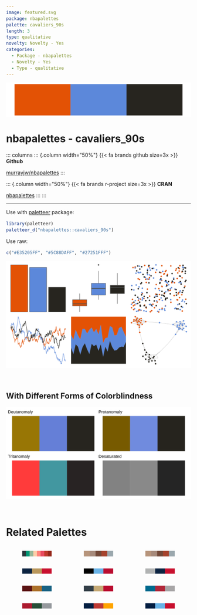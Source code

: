 ```yaml
---
image: featured.svg
package: nbapalettes
palette: cavaliers_90s
length: 3
type: qualitative
novelty: Novelty - Yes
categories:
  - Package - nbapalettes
  - Novelty - Yes
  - Type - qualitative
---
```


![](featured.svg)

# nbapalettes - cavaliers_90s 

::: columns
::: {.column width="50%"}
{{< fa brands github size=3x >}}
**Github**

[murrayjw/nbapalettes](https://github.com/murrayjw/nbapalettes)
:::

::: {.column width="50%"}
{{< fa brands r-project size=3x >}}
**CRAN**

[nbapalettes](https://CRAN.R-project.org/package=nbapalettes)
:::
:::

<hr> 

Use with [paletteer](https://emilhvitfeldt.github.io/paletteer/) package:

```r
library(paletteer)
paletteer_d("nbapalettes::cavaliers_90s")
```

Use raw:

```r
c("#E35205FF", "#5C88DAFF", "#27251FFF")
``` 

![](examples.png) 

  <br>
  
  ## With Different Forms of Colorblindness
  
  ![](colorblind.svg) 

<br>

# Related Palettes

<div class="list" style="display: grid; grid-template-columns: auto auto auto;"> <figure class="figure">
<a href="../../awtools/a_palette/"> <img src="../../awtools/a_palette/featured.svg" style="width: 100%;" class="figure-img"></a>
</figure> <figure class="figure">
<a href="../../ButterflyColors/hamadryas_feronia/"> <img src="../../ButterflyColors/hamadryas_feronia/featured.svg" style="width: 100%;" class="figure-img"></a>
</figure> <figure class="figure">
<a href="../../ButterflyColors/hamadryas_feronia/"> <img src="../../ButterflyColors/hamadryas_feronia/featured.svg" style="width: 100%;" class="figure-img"></a>
</figure> <figure class="figure">
<a href="../../nbapalettes/pelicans/"> <img src="../../nbapalettes/pelicans/featured.svg" style="width: 100%;" class="figure-img"></a>
</figure> <figure class="figure">
<a href="../../nbapalettes/bulls_city2/"> <img src="../../nbapalettes/bulls_city2/featured.svg" style="width: 100%;" class="figure-img"></a>
</figure> <figure class="figure">
<a href="../../nbapalettes/wizards_city/"> <img src="../../nbapalettes/wizards_city/featured.svg" style="width: 100%;" class="figure-img"></a>
</figure> <figure class="figure">
<a href="../../trekcolors/starfleet/"> <img src="../../trekcolors/starfleet/featured.svg" style="width: 100%;" class="figure-img"></a>
</figure> <figure class="figure">
<a href="../../nbapalettes/bulls_city/"> <img src="../../nbapalettes/bulls_city/featured.svg" style="width: 100%;" class="figure-img"></a>
</figure> <figure class="figure">
<a href="../../ggthemes/wsj_dem_rep/"> <img src="../../ggthemes/wsj_dem_rep/featured.svg" style="width: 100%;" class="figure-img"></a>
</figure> <figure class="figure">
<a href="../../nbapalettes/bucks_00s/"> <img src="../../nbapalettes/bucks_00s/featured.svg" style="width: 100%;" class="figure-img"></a>
</figure> <figure class="figure">
<a href="../../nbapalettes/warriors_city/"> <img src="../../nbapalettes/warriors_city/featured.svg" style="width: 100%;" class="figure-img"></a>
</figure> <figure class="figure">
<a href="../../nbapalettes/hawks_retro/"> <img src="../../nbapalettes/hawks_retro/featured.svg" style="width: 100%;" class="figure-img"></a>
</figure> 
</div>
